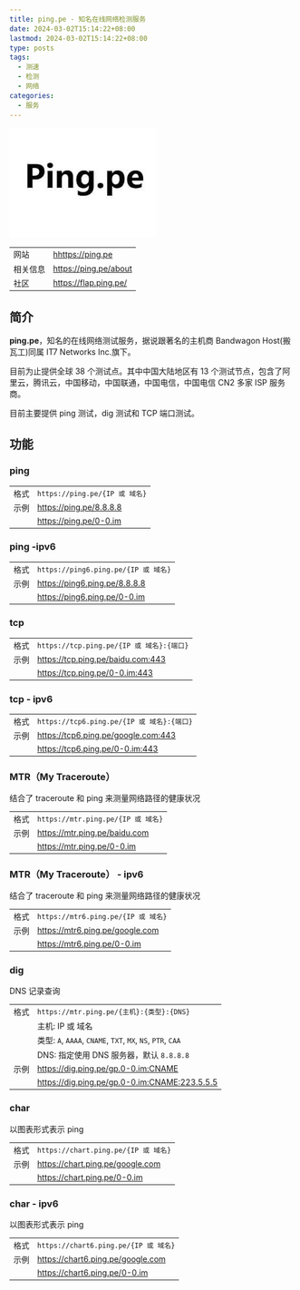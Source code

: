```yaml
---
title: ping.pe - 知名在线网络检测服务
date: 2024-03-02T15:14:22+08:00
lastmod: 2024-03-02T15:14:22+08:00
type: posts
tags:
  - 测速
  - 检测
  - 网络
categories:
  - 服务
---
```


![logo](./logo.jpeg)

|          |                         |
| -------- | ----------------------- |
| 网站     | <hhttps://ping.pe>      |
| 相关信息 | <https://ping.pe/about> |
| 社区     | <https://flap.ping.pe/> |

## 简介

**ping.pe**，知名的在线网络测试服务，据说跟著名的主机商 Bandwagon Host(搬瓦工)同属 IT7 Networks Inc.旗下。

目前为止提供全球 38 个测试点。其中中国大陆地区有 13 个测试节点，包含了阿里云，腾讯云，中国移动，中国联通，中国电信，中国电信 CN2 多家 ISP 服务商。

目前主要提供 ping 测试，dig 测试和 TCP 端口测试。

## 功能

### ping

|      |                                |
| ---- | ------------------------------ |
| 格式 | `https://ping.pe/{IP 或 域名}` |
| 示例 | <https://ping.pe/8.8.8.8>      |
|      | <https://ping.pe/0-0.im>       |

### ping -ipv6

|      |                                      |
| ---- | ------------------------------------ |
| 格式 | `https://ping6.ping.pe/{IP 或 域名}` |
| 示例 | <https://ping6.ping.pe/8.8.8.8>      |
|      | <https://ping6.ping.pe/0-0.im>       |

### tcp

|      |                                           |
| ---- | ----------------------------------------- |
| 格式 | `https://tcp.ping.pe/{IP 或 域名}:{端口}` |
| 示例 | <https://tcp.ping.pe/baidu.com:443>       |
|      | <https://tcp.ping.pe/0-0.im:443>          |

### tcp - ipv6

|      |                                            |
| ---- | ------------------------------------------ |
| 格式 | `https://tcp6.ping.pe/{IP 或 域名}:{端口}` |
| 示例 | <https://tcp6.ping.pe/google.com:443>      |
|      | <https://tcp6.ping.pe/0-0.im:443>          |

### MTR（My Traceroute）

结合了 traceroute 和 ping 来测量网络路径的健康状况

|      |                                    |
| ---- | ---------------------------------- |
| 格式 | `https://mtr.ping.pe/{IP 或 域名}` |
| 示例 | <https://mtr.ping.pe/baidu.com>    |
|      | <https://mtr.ping.pe/0-0.im>       |

### MTR（My Traceroute） - ipv6

结合了 traceroute 和 ping 来测量网络路径的健康状况

|      |                                     |
| ---- | ----------------------------------- |
| 格式 | `https://mtr6.ping.pe/{IP 或 域名}` |
| 示例 | <https://mtr6.ping.pe/google.com>   |
|      | <https://mtr6.ping.pe/0-0.im>       |

### dig

DNS 记录查询

|      |                                                             |
| ---- | ----------------------------------------------------------- |
| 格式 | `https://mtr.ping.pe/{主机}:{类型}:{DNS}`                   |
|      | 主机: IP 或 域名                                            |
|      | 类型: `A`, `AAAA`, `CNAME`, `TXT`, `MX`, `NS`, `PTR`, `CAA` |
|      | DNS: 指定使用 DNS 服务器，默认 `8.8.8.8`                    |
| 示例 | https://dig.ping.pe/gp.0-0.im:CNAME                         |
|      | https://dig.ping.pe/gp.0-0.im:CNAME:223.5.5.5               |

### char

以图表形式表示 ping

|      |                                      |
| ---- | ------------------------------------ |
| 格式 | `https://chart.ping.pe/{IP 或 域名}` |
| 示例 | <https://chart.ping.pe/google.com>   |
|      | <https://chart.ping.pe/0-0.im>       |

### char - ipv6

以图表形式表示 ping

|      |                                       |
| ---- | ------------------------------------- |
| 格式 | `https://chart6.ping.pe/{IP 或 域名}` |
| 示例 | <https://chart6.ping.pe/google.com>   |
|      | <https://chart6.ping.pe/0-0.im>       |
